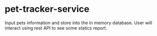 # pet-tracker-service
Input pets information and store into the in memory database. User will interact using rest API to see some statics report.

